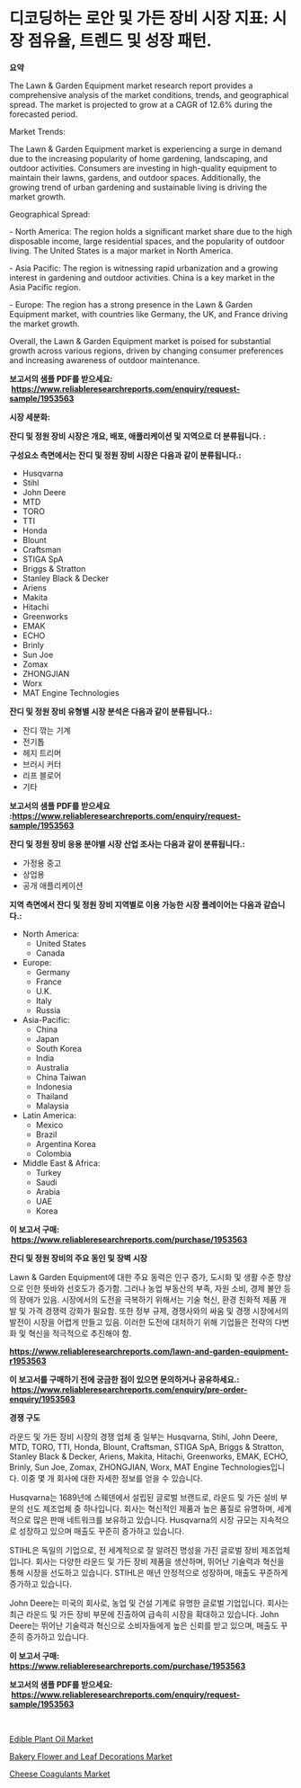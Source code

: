 <p><h1>디코딩하는 로안 및 가든 장비 시장 지표: 시장 점유율, 트렌드 및 성장 패턴.</h1></p><p><strong>요약</strong></p>
<p><p>The Lawn & Garden Equipment market research report provides a comprehensive analysis of the market conditions, trends, and geographical spread. The market is projected to grow at a CAGR of 12.6% during the forecasted period. </p><p>Market Trends:</p><p>The Lawn & Garden Equipment market is experiencing a surge in demand due to the increasing popularity of home gardening, landscaping, and outdoor activities. Consumers are investing in high-quality equipment to maintain their lawns, gardens, and outdoor spaces. Additionally, the growing trend of urban gardening and sustainable living is driving the market growth.</p><p>Geographical Spread:</p><p>- North America: The region holds a significant market share due to the high disposable income, large residential spaces, and the popularity of outdoor living. The United States is a major market in North America.</p><p>- Asia Pacific: The region is witnessing rapid urbanization and a growing interest in gardening and outdoor activities. China is a key market in the Asia Pacific region.</p><p>- Europe: The region has a strong presence in the Lawn & Garden Equipment market, with countries like Germany, the UK, and France driving the market growth.</p><p>Overall, the Lawn & Garden Equipment market is poised for substantial growth across various regions, driven by changing consumer preferences and increasing awareness of outdoor maintenance.</p></p>
<p><strong>보고서의 샘플 PDF를 받으세요: &nbsp;<a href="https://www.reliableresearchreports.com/enquiry/request-sample/1953563">https://www.reliableresearchreports.com/enquiry/request-sample/1953563</a></strong></p>
<p><strong>시장 세분화:</strong></p>
<p><strong> 잔디 및 정원 장비 시장은 개요, 배포, 애플리케이션 및 지역으로 더 분류됩니다. :</strong></p>
<p><strong>구성요소 측면에서는 잔디 및 정원 장비 시장은 다음과 같이 분류됩니다.:</strong></p>
<p><ul><li>Husqvarna</li><li>Stihl</li><li>John Deere</li><li>MTD</li><li>TORO</li><li>TTI</li><li>Honda</li><li>Blount</li><li>Craftsman</li><li>STIGA SpA</li><li>Briggs & Stratton</li><li>Stanley Black & Decker</li><li>Ariens</li><li>Makita</li><li>Hitachi</li><li>Greenworks</li><li>EMAK</li><li>ECHO</li><li>Brinly</li><li>Sun Joe</li><li>Zomax</li><li>ZHONGJIAN</li><li>Worx</li><li>MAT Engine Technologies</li></ul></p>
<p><strong> 잔디 및 정원 장비 유형별 시장 분석은 다음과 같이 분류됩니다.:</strong></p>
<p><ul><li>잔디 깎는 기계</li><li>전기톱</li><li>헤지 트리머</li><li>브러시 커터</li><li>리프 블로어</li><li>기타</li></ul></p>
<p><strong>보고서의 샘플 PDF를 받으세요 :<a href="https://www.reliableresearchreports.com/enquiry/request-sample/1953563">https://www.reliableresearchreports.com/enquiry/request-sample/1953563</a></strong></p>
<p><strong> 잔디 및 정원 장비 응용 분야별 시장 산업 조사는 다음과 같이 분류됩니다.:</strong></p>
<p><ul><li>가정용 중고</li><li>상업용</li><li>공개 애플리케이션</li></ul></p>
<p><strong>지역 측면에서 잔디 및 정원 장비 지역별로 이용 가능한 시장 플레이어는 다음과 같습니다.:</strong></p>
<p><ul>
    <li>
        North America:
        <ul>
            <li>United States</li>
            <li>Canada</li>
        </ul>
    </li>
    <li>
        Europe:
        <ul>
            <li>Germany</li>
            <li>France</li>
            <li>U.K.</li>
            <li>Italy</li>
            <li>Russia</li>
        </ul>
    </li>
    <li>
        Asia-Pacific:
        <ul>
            <li>China</li>
            <li>Japan</li>
            <li>South Korea</li>
            <li>India</li>
            <li>Australia</li>
            <li>China Taiwan</li>
            <li>Indonesia</li>
            <li>Thailand</li>
            <li>Malaysia</li>
        </ul>
    </li>
    <li>
        Latin America:
        <ul>
            <li>Mexico</li>
            <li>Brazil</li>
            <li>Argentina Korea</li>
            <li>Colombia</li>
        </ul>
    </li>
    <li>
        Middle East & Africa:
        <ul>
            <li>Turkey</li>
            <li>Saudi</li>
            <li>Arabia</li>
            <li>UAE</li>
            <li>Korea</li>
        </ul>
    </li>
    </ul></p>
<p><strong>이 보고서 구매: &nbsp;<a href="https://www.reliableresearchreports.com/purchase/1953563">https://www.reliableresearchreports.com/purchase/1953563</a></strong></p>
<p><strong>잔디 및 정원 장비의 주요 동인 및 장벽 시장</strong></p>
<p><p>Lawn & Garden Equipment에 대한 주요 동력은 인구 증가, 도시화 및 생활 수준 향상으로 인한 뜻바와 선호도가 증가함. 그러나 농업 부동산의 부족, 자원 소비, 경제 불안 등의 장애가 있음. 시장에서의 도전을 극복하기 위해서는 기술 혁신, 환경 친화적 제품 개발 및 가격 경쟁력 강화가 필요함. 또한 정부 규제, 경쟁사와의 싸움 및 경쟁 시장에서의 발전이 시장을 어렵게 만들고 있음. 이러한 도전에 대처하기 위해 기업들은 전략의 다변화 및 혁신을 적극적으로 추진해야 함.</p></p>
<p><strong><a href="https://www.reliableresearchreports.com/lawn-and-garden-equipment-r1953563">https://www.reliableresearchreports.com/lawn-and-garden-equipment-r1953563</a></strong></p>
<p><strong>이 보고서를 구매하기 전에 궁금한 점이 있으면 문의하거나 공유하세요.: &nbsp;<a href="https://www.reliableresearchreports.com/enquiry/pre-order-enquiry/1953563">https://www.reliableresearchreports.com/enquiry/pre-order-enquiry/1953563</a></strong></p>
<p><strong>경쟁 구도</strong></p>
<p><p>라운드 및 가든 장비 시장의 경쟁 업체 중 일부는 Husqvarna, Stihl, John Deere, MTD, TORO, TTI, Honda, Blount, Craftsman, STIGA SpA, Briggs & Stratton, Stanley Black & Decker, Ariens, Makita, Hitachi, Greenworks, EMAK, ECHO, Brinly, Sun Joe, Zomax, ZHONGJIAN, Worx, MAT Engine Technologies입니다. 이중 몇 개 회사에 대한 자세한 정보를 얻을 수 있습니다.</p><p>Husqvarna는 1689년에 스웨덴에서 설립된 글로벌 브랜드로, 라운드 및 가든 설비 부문의 선도 제조업체 중 하나입니다. 회사는 혁신적인 제품과 높은 품질로 유명하며, 세계적으로 많은 판매 네트워크를 보유하고 있습니다. Husqvarna의 시장 규모는 지속적으로 성장하고 있으며 매출도 꾸준히 증가하고 있습니다.</p><p>STIHL은 독일의 기업으로, 전 세계적으로 잘 알려진 명성을 가진 글로벌 장비 제조업체입니다. 회사는 다양한 라운드 및 가든 장비 제품을 생산하며, 뛰어난 기술력과 혁신을 통해 시장을 선도하고 있습니다. STIHL은 매년 안정적으로 성장하며, 매출도 꾸준하게 증가하고 있습니다.</p><p>John Deere는 미국의 회사로, 농업 및 건설 기계로 유명한 글로벌 기업입니다. 회사는 최근 라운드 및 가든 장비 부문에 진출하여 급속히 시장을 확대하고 있습니다. John Deere는 뛰어난 기술력과 혁신으로 소비자들에게 높은 신뢰를 받고 있으며, 매출도 꾸준히 증가하고 있습니다.</p></p>
<p><strong>이 보고서 구매: &nbsp; <a href="https://www.reliableresearchreports.com/purchase/1953563">https://www.reliableresearchreports.com/purchase/1953563</a></strong></p>
<p><strong>보고서의 샘플 PDF를 받으세요: &nbsp;<a href="https://www.reliableresearchreports.com/enquiry/request-sample/1953563">https://www.reliableresearchreports.com/enquiry/request-sample/1953563</a></strong><strong></strong></p>
<p>&nbsp;</p>
<p><p><a href="https://lydian-appliance-61d.notion.site/Edible-Plant-Oil-Market-Focuses-on-Market-Share-Size-and-Projected-Forecast-Till-2031-becd6ff8d8a24088b91dbe47f7069a3f">Edible Plant Oil Market</a></p><p><a href="https://summer-dogwood-3e9.notion.site/Bakery-Flower-and-Leaf-Decorations-Market-Furnishes-Information-on-Market-Share-Market-Trends-and--372a51a9fd734830adfd01633b97e205">Bakery Flower and Leaf Decorations Market</a></p><p><a href="https://forested-sushi-9b0.notion.site/Cheese-Coagulants-Market-Comprehensive-Assessment-by-Type-Application-and-Geography-e36b3052a66b4bcfb88356725e6a3f63">Cheese Coagulants Market</a></p></p>